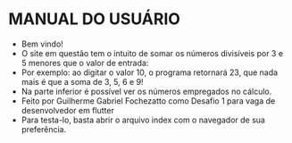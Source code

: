 # MANUAL DO USUÁRIO

- Bem vindo!
- O site em questão tem o intuito de somar os números divisíveis por 3 e 5 menores que o valor de entrada:
- Por exemplo: ao digitar o valor 10, o programa retornará 23, que nada mais é que a soma de 3, 5, 6 e 9!
- Na parte inferior é possível ver os números empregados no cálculo.
- Feito por Guilherme Gabriel Fochezatto como Desafio 1 para vaga de desenvolvedor em flutter
- Para testa-lo, basta abrir o arquivo index com o navegador de sua preferência.
